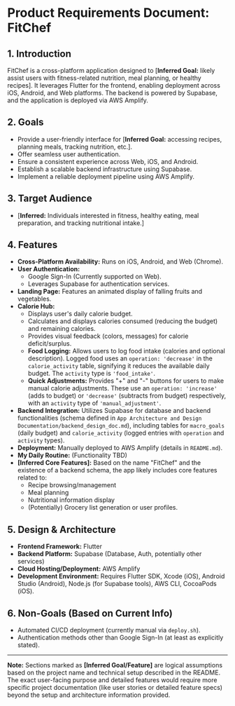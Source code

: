 # Product Requirements Document: FitChef

## 1. Introduction

FitChef is a cross-platform application designed to [**Inferred Goal:** likely assist users with fitness-related nutrition, meal planning, or healthy recipes]. It leverages Flutter for the frontend, enabling deployment across iOS, Android, and Web platforms. The backend is powered by Supabase, and the application is deployed via AWS Amplify.

## 2. Goals

*   Provide a user-friendly interface for [**Inferred Goal:** accessing recipes, planning meals, tracking nutrition, etc.].
*   Offer seamless user authentication.
*   Ensure a consistent experience across Web, iOS, and Android.
*   Establish a scalable backend infrastructure using Supabase.
*   Implement a reliable deployment pipeline using AWS Amplify.

## 3. Target Audience

*   [**Inferred:** Individuals interested in fitness, healthy eating, meal preparation, and tracking nutritional intake.]

## 4. Features

*   **Cross-Platform Availability:** Runs on iOS, Android, and Web (Chrome).
*   **User Authentication:**
    *   Google Sign-In (Currently supported on Web).
    *   Leverages Supabase for authentication services.
*   **Landing Page:** Features an animated display of falling fruits and vegetables.
*   **Calorie Hub:**
    *   Displays user's daily calorie budget.
    *   Calculates and displays calories consumed (reducing the budget) and remaining calories.
    *   Provides visual feedback (colors, messages) for calorie deficit/surplus.
    *   **Food Logging:** Allows users to log food intake (calories and optional description). Logged food uses an `operation: 'decrease'` in the `calorie_activity` table, signifying it reduces the available daily budget. The `activity` type is `'food_intake'`.
    *   **Quick Adjustments:** Provides "+" and "-" buttons for users to make manual calorie adjustments. These use an `operation: 'increase'` (adds to budget) or `'decrease'` (subtracts from budget) respectively, with an `activity` type of `'manual_adjustment'`.
*   **Backend Integration:** Utilizes Supabase for database and backend functionalities (schema defined in `App Architecture and Design Documentation/backend_design_doc.md`), including tables for `macro_goals` (daily budget) and `calorie_activity` (logged entries with `operation` and `activity` types).
*   **Deployment:** Manually deployed to AWS Amplify (details in `README.md`).
*   **My Daily Routine:** (Functionality TBD)
*   **[Inferred Core Features]:** Based on the name "FitChef" and the existence of a backend schema, the app likely includes core features related to:
    *   Recipe browsing/management
    *   Meal planning
    *   Nutritional information display
    *   (Potentially) Grocery list generation or user profiles.

## 5. Design & Architecture

*   **Frontend Framework:** Flutter
*   **Backend Platform:** Supabase (Database, Auth, potentially other services)
*   **Cloud Hosting/Deployment:** AWS Amplify
*   **Development Environment:** Requires Flutter SDK, Xcode (iOS), Android Studio (Android), Node.js (for Supabase tools), AWS CLI, CocoaPods (iOS).

## 6. Non-Goals (Based on Current Info)

*   Automated CI/CD deployment (currently manual via `deploy.sh`).
*   Authentication methods other than Google Sign-In (at least as explicitly stated).

---
**Note:** Sections marked as **[Inferred Goal/Feature]** are logical assumptions based on the project name and technical setup described in the README. The exact user-facing purpose and detailed features would require more specific project documentation (like user stories or detailed feature specs) beyond the setup and architecture information provided. 